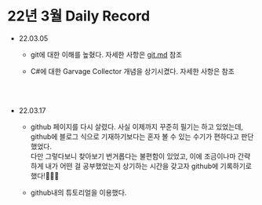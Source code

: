﻿# 22년 3월 Daily Record

* 22.03.05
	+ git에 대한 이해를 높혔다.
	자세한 사항은 [git.md](https://github.com/Sunny713/TIL/blob/main/git.md) 참조

	
	+ C#에 대한 Garvage Collector 개념을 상기시켰다.
	자세한 사항은 참조

<br><br>

* 22.03.17
	+ github 페이지를 다시 살렸다.
	사실 이제까지 꾸준히 필기는 하고 있었는데, github에 블로그 식으로 기재하기보다는 혼자 볼 수 있는 수기가 편하다고 판단했었다. <br>
	다만 그렇다보니 찾아보기 번거롭다는 불편함이 있었고, 이에 조금이나마 간략하게 내가 어떤 걸 공부했었는지 상기하는 시간을 갖고자 github에 기록하기로 했다!👏👏👏

	+ github내의 튜토리얼을 이용했다.